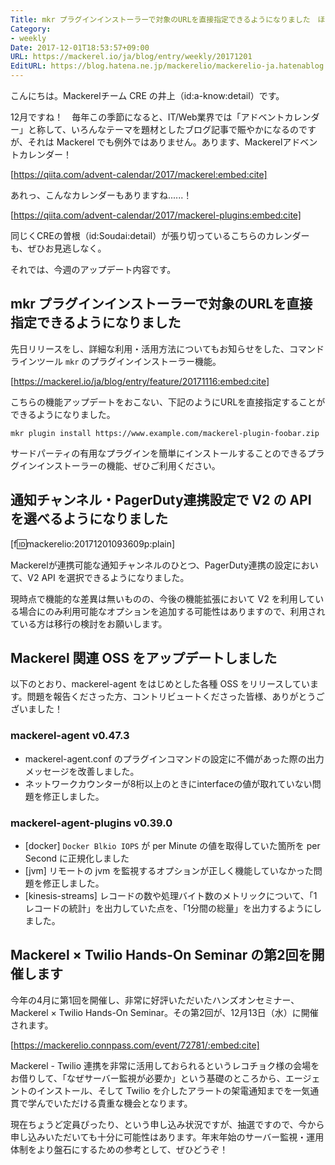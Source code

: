 ```yaml
---
Title: mkr プラグインインストーラーで対象のURLを直接指定できるようになりました　ほか
Category:
- weekly
Date: 2017-12-01T18:53:57+09:00
URL: https://mackerel.io/ja/blog/entry/weekly/20171201
EditURL: https://blog.hatena.ne.jp/mackerelio/mackerelio-ja.hatenablog.mackerel.io/atom/entry/8599973812322643207
---
```


こんにちは。Mackerelチーム CRE の井上（id:a-know:detail）です。

12月ですね！　毎年この季節になると、IT/Web業界では「アドベントカレンダー」と称して、いろんなテーマを題材としたブログ記事で賑やかになるのですが、それは Mackerel でも例外ではありません。あります、Mackerelアドベントカレンダー！



[https://qiita.com/advent-calendar/2017/mackerel:embed:cite]



あれっ、こんなカレンダーもありますね......！



[https://qiita.com/advent-calendar/2017/mackerel-plugins:embed:cite]



同じくCREの曽根（id:Soudai:detail）が張り切っているこちらのカレンダーも、ぜひお見逃しなく。


それでは、今週のアップデート内容です。

## mkr プラグインインストーラーで対象のURLを直接指定できるようになりました
先日リリースをし、詳細な利用・活用方法についてもお知らせをした、コマンドラインツール `mkr` のプラグインインストーラー機能。



[https://mackerel.io/ja/blog/entry/feature/20171116:embed:cite]



こちらの機能アップデートをおこない、下記のようにURLを直接指定することができるようになりました。

```
mkr plugin install https://www.example.com/mackerel-plugin-foobar.zip
```

サードパーティの有用なプラグインを簡単にインストールすることのできるプラグインインストーラーの機能、ぜひご利用ください。


## 通知チャンネル・PagerDuty連携設定で V2 の API を選べるようになりました

[f:id:mackerelio:20171201093609p:plain]

Mackerelが連携可能な通知チャンネルのひとつ、PagerDuty連携の設定において、V2 API を選択できるようになりました。

現時点で機能的な差異は無いものの、今後の機能拡張において V2 を利用している場合にのみ利用可能なオプションを追加する可能性はありますので、利用されている方は移行の検討をお願いします。


## Mackerel 関連 OSS をアップデートしました
以下のとおり、mackerel-agent をはじめとした各種 OSS をリリースしています。問題を報告くださった方、コントリビュートくださった皆様、ありがとうございました！

### mackerel-agent v0.47.3
- mackerel-agent.conf のプラグインコマンドの設定に不備があった際の出力メッセージを改善しました。
- ネットワークカウンターが8桁以上のときにinterfaceの値が取れていない問題を修正しました。

### mackerel-agent-plugins v0.39.0
- [docker] `Docker Blkio IOPS` が per Minute の値を取得していた箇所を per Second に正規化しました
- [jvm] リモートの jvm を監視するオプションが正しく機能していなかった問題を修正しました。
- [kinesis-streams] レコードの数や処理バイト数のメトリックについて、「1レコードの統計」を出力していた点を、「1分間の総量」を出力するようにしました。


## Mackerel × Twilio Hands-On Seminar の第2回を開催します
今年の4月に第1回を開催し、非常に好評いただいたハンズオンセミナー、Mackerel × Twilio Hands-On Seminar。その第2回が、12月13日（水）に開催されます。


[https://mackerelio.connpass.com/event/72781/:embed:cite]



Mackerel - Twilio 連携を非常に活用しておられるというレコチョク様の会場をお借りして、「なぜサーバー監視が必要か」という基礎のところから、エージェントのインストール、そして Twilio を介したアラートの架電通知までを一気通貫で学んでいただける貴重な機会となります。

現在ちょうど定員ぴったり、という申し込み状況ですが、抽選ですので、今から申し込みいただいても十分に可能性はあります。年末年始のサーバー監視・運用体制をより盤石にするための参考として、ぜひどうぞ！
